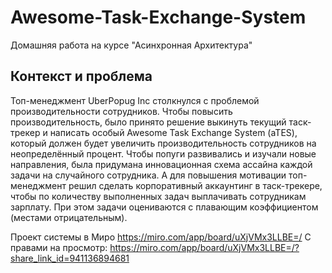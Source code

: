 # Awesome-Task-Exchange-System
Домашняя работа на курсе "Асинхронная Архитектура"

## Контекст и проблема
Топ-менеджмент UberPopug Inc столкнулся с проблемой производительности сотрудников. Чтобы повысить производительность, было принято решение выкинуть текущий таск-трекер и написать особый Awesome Task Exchange System (aTES), который должен будет увеличить производительность сотрудников на неопределённый процент. Чтобы попуги развивались и изучали новые направления, была придумана инновационная схема ассайна каждой задачи на случайного сотрудника. А для повышения мотивации топ-менеджмент решил сделать корпоративный аккаунтинг в таск-трекере, чтобы по количеству выполненных задач выплачивать сотрудникам зарплату. При этом задачи оцениваются с плавающим коэффициентом (местами отрицательным).

Проект системы в Миро https://miro.com/app/board/uXjVMx3LLBE=/
С правами на просмотр: https://miro.com/app/board/uXjVMx3LLBE=/?share_link_id=941136894681
